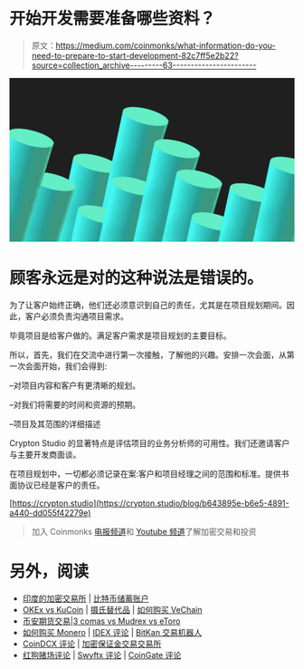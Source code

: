 # 开始开发需要准备哪些资料？

> 原文：<https://medium.com/coinmonks/what-information-do-you-need-to-prepare-to-start-development-82c7ff5e2b22?source=collection_archive---------63----------------------->

![](img/b7adf82ae428900f6368a37042b01add.png)

# 顾客永远是对的这种说法是错误的。

为了让客户始终正确，他们还必须意识到自己的责任，尤其是在项目规划期间。因此，客户必须负责沟通项目需求。

毕竟项目是给客户做的。满足客户需求是项目规划的主要目标。

所以，首先，我们在交流中进行第一次接触，了解他的兴趣。安排一次会面，从第一次会面开始，我们会得到:

–对项目内容和客户有更清晰的规划。

–对我们将需要的时间和资源的预期。

–项目及其范围的详细描述

Crypton Studio 的显著特点是评估项目的业务分析师的可用性。我们还邀请客户与主要开发商面谈。

在项目规划中，一切都必须记录在案:客户和项目经理之间的范围和标准。提供书面协议已经是客户的责任。

[https://crypton.studio](https://crypton.studio/blog/b643895e-b6e5-4891-a440-dd055f42279e)

> 加入 Coinmonks [电报频道](https://t.me/coincodecap)和 [Youtube 频道](https://www.youtube.com/c/coinmonks/videos)了解加密交易和投资

# 另外，阅读

*   [印度的加密交易所](/coinmonks/bitcoin-exchange-in-india-7f1fe79715c9) | [比特币储蓄账户](/coinmonks/bitcoin-savings-account-e65b13f92451)
*   [OKEx vs KuCoin](https://coincodecap.com/okex-kucoin) | [摄氏替代品](https://coincodecap.com/celsius-alternatives) | [如何购买 VeChain](https://coincodecap.com/buy-vechain)
*   [币安期货交易](https://coincodecap.com/binance-futures-trading)|[3 comas vs Mudrex vs eToro](https://coincodecap.com/mudrex-3commas-etoro)
*   [如何购买 Monero](https://coincodecap.com/buy-monero) | [IDEX 评论](https://coincodecap.com/idex-review) | [BitKan 交易机器人](https://coincodecap.com/bitkan-trading-bot)
*   [CoinDCX 评论](/coinmonks/coindcx-review-8444db3621a2) | [加密保证金交易交易所](https://coincodecap.com/crypto-margin-trading-exchanges)
*   [红狗赌场评论](https://coincodecap.com/red-dog-casino-review) | [Swyftx 评论](https://coincodecap.com/swyftx-review) | [CoinGate 评论](https://coincodecap.com/coingate-review)